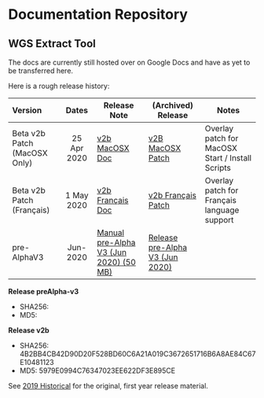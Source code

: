 # Documentation Repository
## WGS Extract Tool

The docs are currently still hosted over on Google Docs and have as yet to be transferred here. 

Here is a rough release history:

| Version | Dates | Release Note | (Archived) Release | Notes|
|:--- | :---:| --- | ---| ---|
| Beta v2b Patch (MacOSX Only)| 25 Apr 2020| [v2b MacOSX Doc](https://github.com/WGSExtract/WGSExtract-Dev/blob/master/Docs/Betav2b_MacOSX_patch.md) |[v2B MacOSX Patch](https://github.com/WGSExtract/WGSExtract-Dev/blob/master/WGSExtract_MacOSX_Patch.zip) | Overlay patch for MacOSX Start / Install Scripts
| Beta v2b Patch (Français) | 1 May 2020| [v2b Français Doc](https://github.com/WGSExtract/WGSExtract-Dev/blob/master/Docs/Betav2b_Francais_Patch.md) |[v2b Français Patch](https://github.com/WGSExtract/WGSExtract-Dev/blob/master/WGSExtractv2b_Francais_Patch.zip) |Overlay patch for Français language support
| pre-AlphaV3| Jun- 2020 | [Manual pre-Alpha V3 (Jun 2020) (50 MB)](https://docs.google.com/document/d/1HBj317OMeq26EmpwVWlAuzZsr2bfWh8Y58A8wAYWVoc/edit?usp=sharing "Manual pre-Alpha V3") | [Release pre-Alpha V3 (Jun 2020)](https://github.com/WGSExtract/WGSExtract-Dev/ "Release pre-Alpha V3")

**Release preAlpha-v3**
* SHA256:
* MD5:

**Release v2b**
* SHA256: 4B2BB4CB42D90D20F528BD60C6A21A019C3672651716B6A8AE84C67E10481123
* MD5: 5979E0994C76347023EE622DF3E895CE

See [2019 Historical](https://github.com/WGSExtract/WGSExtract-Historical) for the original, first year release material.
